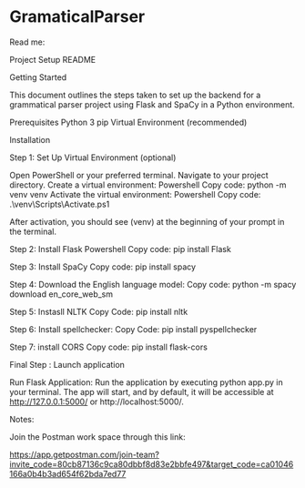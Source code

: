 # GramaticalParser
Read me:

Project Setup README

Getting Started

This document outlines the steps taken to set up the backend for a grammatical parser project using Flask and SpaCy in a Python environment.

Prerequisites
  Python 3
  pip
  Virtual Environment (recommended)

Installation

Step 1: Set Up Virtual Environment (optional)

Open PowerShell or your preferred terminal.
Navigate to your project directory.
Create a virtual environment:
  Powershell Copy code: python -m venv venv
Activate the virtual environment:
  Powershell Copy code: .\venv\Scripts\Activate.ps1

After activation, you should see (venv) at the beginning of your prompt in the terminal.

Step 2: Install Flask
  Powershell Copy code: pip install Flask

Step 3: Install SpaCy
  Copy code: pip install spacy
  
Step 4: Download the English language model:
  Copy code: python -m spacy download en_core_web_sm
  
Step 5: Instasll NLTK
  Copy Code: pip install nltk

Step 6: Install spellchecker:
 Copy Code: pip install pyspellchecker

Step 7: install CORS
 Copy code: pip install flask-cors

Final Step : Launch application

Run Flask Application:
Run the application by executing python app.py in your terminal. The app will start, and by default, it will be accessible at http://127.0.0.1:5000/ or http://localhost:5000/.



Notes: 

Join the Postman work space through this link: 

https://app.getpostman.com/join-team?invite_code=80cb87136c9ca80dbbf8d83e2bbfe497&target_code=ca01046166a0b4b3ad654f62bda7ed77



